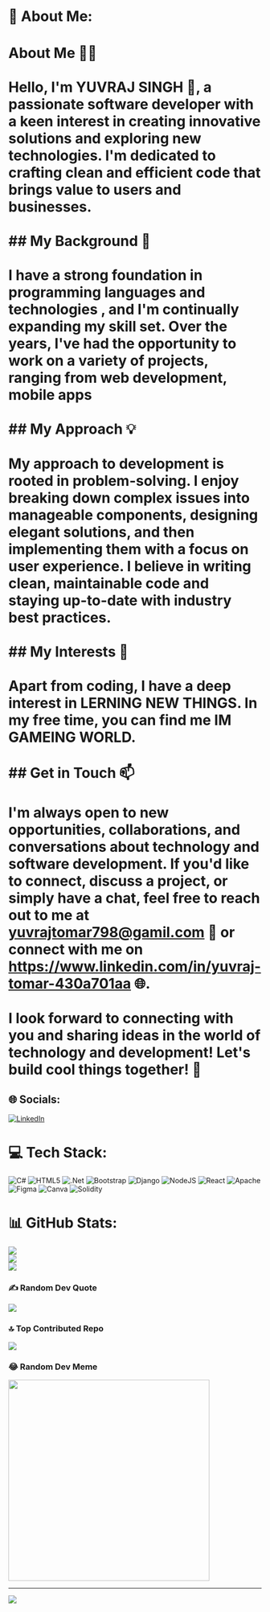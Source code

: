 # 💫 About Me:
# About Me 👨‍💻<br><br>Hello, I'm YUVRAJ SINGH 👋, a passionate software developer with a keen interest in creating innovative solutions and exploring new technologies. I'm dedicated to crafting clean and efficient code that brings value to users and businesses.<br><br>## My Background 🚀<br><br>I have a strong foundation in  programming languages and technologies , and I'm continually expanding my skill set. Over the years, I've had the opportunity to work on a variety of projects, ranging from web development, mobile apps<br><br>## My Approach 💡<br><br>My approach to development is rooted in problem-solving. I enjoy breaking down complex issues into manageable components, designing elegant solutions, and then implementing them with a focus on user experience. I believe in writing clean, maintainable code and staying up-to-date with industry best practices.<br><br>## My Interests 🌟<br><br>Apart from coding, I have a deep interest in LERNING NEW THINGS. In my free time, you can find me IM GAMEING WORLD.<br><br>## Get in Touch 📫<br><br>I'm always open to new opportunities, collaborations, and conversations about technology and software development. If you'd like to connect, discuss a project, or simply have a chat, feel free to reach out to me at yuvrajtomar798@gamil.com 📧 or connect with me on https://www.linkedin.com/in/yuvraj-tomar-430a701aa 🌐.<br><br>I look forward to connecting with you and sharing ideas in the world of technology and development! Let's build cool things together! 🚀<br>


## 🌐 Socials:
[![LinkedIn](https://img.shields.io/badge/LinkedIn-%230077B5.svg?logo=linkedin&logoColor=white)](https://linkedin.com/in/https://www.linkedin.com/in/yuvraj-tomar-430a701aa) 

# 💻 Tech Stack:
![C#](https://img.shields.io/badge/c%23-%23239120.svg?style=for-the-badge&logo=c-sharp&logoColor=white) ![HTML5](https://img.shields.io/badge/html5-%23E34F26.svg?style=for-the-badge&logo=html5&logoColor=white) ![.Net](https://img.shields.io/badge/.NET-5C2D91?style=for-the-badge&logo=.net&logoColor=white) ![Bootstrap](https://img.shields.io/badge/bootstrap-%238511FA.svg?style=for-the-badge&logo=bootstrap&logoColor=white) ![Django](https://img.shields.io/badge/django-%23092E20.svg?style=for-the-badge&logo=django&logoColor=white) ![NodeJS](https://img.shields.io/badge/node.js-6DA55F?style=for-the-badge&logo=node.js&logoColor=white) ![React](https://img.shields.io/badge/react-%2320232a.svg?style=for-the-badge&logo=react&logoColor=%2361DAFB) ![Apache](https://img.shields.io/badge/apache-%23D42029.svg?style=for-the-badge&logo=apache&logoColor=white) ![Figma](https://img.shields.io/badge/figma-%23F24E1E.svg?style=for-the-badge&logo=figma&logoColor=white) ![Canva](https://img.shields.io/badge/Canva-%2300C4CC.svg?style=for-the-badge&logo=Canva&logoColor=white) ![Solidity](https://img.shields.io/badge/Solidity-%23363636.svg?style=for-the-badge&logo=solidity&logoColor=white)
# 📊 GitHub Stats:
![](https://github-readme-stats.vercel.app/api?username=yuvi007&theme=blue-green&hide_border=false&include_all_commits=true&count_private=true)<br/>
![](https://github-readme-streak-stats.herokuapp.com/?user=yuvi007&theme=blue-green&hide_border=false)<br/>
![](https://github-readme-stats.vercel.app/api/top-langs/?username=yuvi007&theme=blue-green&hide_border=false&include_all_commits=true&count_private=true&layout=compact)

### ✍️ Random Dev Quote
![](https://quotes-github-readme.vercel.app/api?type=horizontal&theme=tokyonight)

### 🔝 Top Contributed Repo
![](https://github-contributor-stats.vercel.app/api?username=yuvi007&limit=5&theme=dark&combine_all_yearly_contributions=true)

### 😂 Random Dev Meme
<img src='https://randommeme-five.vercel.app/' style="height: 400px;"/>

---
[![](https://visitcount.itsvg.in/api?id=yuvi007&icon=0&color=0)](https://visitcount.itsvg.in)

<!-- Proudly created with GPRM ( https://gprm.itsvg.in ) -->
